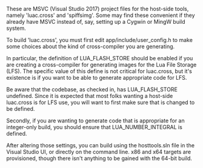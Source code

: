These are MSVC (Visual Studio 2017) project files for the host-side tools,
namely 'luac.cross' and 'spiffsimg'.  Some may find these convenient if they
already have MSVC instead of, say, setting up a Cygwin or MingW build
system.

To build 'luac.cross', you must first edit app/include/user_config.h to make
some choices about the kind of cross-compiler you are generating.

In particular, the definition of
    LUA_FLASH_STORE
should be enabled if you are creating a cross-compiler for generating images
for the Lua File Storage (LFS).  The specific value of this define is not
critical for luac.cross, but it's existence is if you want to be able to
generate appropriate code for LFS.

Be aware that the codebase, as checked in, has LUA_FLASH_STORE undefined.
Since it is expected that most folks wanting a host-side luac.cross is
for LFS use, you will want to first make sure that is changed to be
defined.

Secondly, if you are wanting to generate code that is appropriate for an
integer-only build, you should ensure that
    LUA_NUMBER_INTEGRAL
is defined.

After altering those settings, you can build using the hosttools.sln file in
the Visual Studio UI, or directly on the command line.  x86 and x64 targets
are provisioned, though there isn't anything to be gained with the 64-bit
build.

